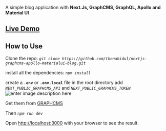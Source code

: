 A simple blog application with **Next.Js, GraphCMS, GraphQL, Apollo and Material UI**

## [Live Demo](https://nextjs-graphcms-apollo-materialui-blog.vercel.app)

## How to Use

Clone the repo: _`git clone https://github.com/thenahidul/nextjs-graphcms-apollo-materialui-blog.git`_

install all the dependencies: _`npm install`_

create a **`.env`** or **`.env.local`** file in the root directory
add _`NEXT_PUBLIC_GRAPHCMS_API`_ and _`NEXT_PUBLIC_GRAPHCMS_TOKEN`_
![enter image description here](https://i.postimg.cc/d1cxwvqy/code.png)

Get them from [GRAPHCMS](https://graphcms.com)

Then
_`npm run dev`_

Open [http://localhost:3000](http://localhost:3000) with your browser to see the result.
